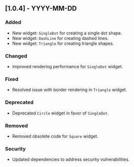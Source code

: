 ## [1.0.4] - YYYY-MM-DD

### Added

- New widget: `SingleDot` for creating a single dot shape.
- New widget: `DashLine` for creating dashed lines.
- New widget: `Triangle` for creating triangle shapes.

### Changed

- Improved rendering performance for `SingleDot` widget.

### Fixed

- Resolved issue with border rendering in `Triangle` widget.

### Deprecated

- Deprecated `Circle` widget in favor of `SingleDot`.

### Removed

- Removed obsolete code for `Square` widget.

### Security

- Updated dependencies to address security vulnerabilities.

